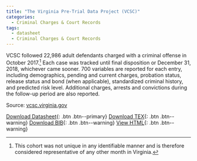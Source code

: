 ```yaml
---
title: "The Virginia Pre-Trial Data Project (VCSC)"
categories:
  - Criminal Charges & Court Records
tags:
  - datasheet
  - Criminal Charges & Court Records
---
```


VCSC followed 22,986 adult defendants charged with a criminal offense in October 2017.[^1] Each case was tracked until final disposition or December 31, 2018, whichever came sooner. 700 variables are reported for each entry, including demographics, pending and current charges, probation status, release status and bond (when applicable), standardized criminal history, and predicted risk level. Additional charges, arrests and convictions during the follow-up period are also reported.

Source: [vcsc.virginia.gov](http://www.vcsc.virginia.gov/pretrialdataproject.html)

[Download Datasheet](/assets/Datasheets/Virginia.pdf){: .btn .btn--primary}
[Download TEX](/assets/Datasheets_Source/Virginia_Pre_Trial_Data_Project_Datasheet.tex){: .btn .btn--warning}
[Download BIB](/assets/Datasheets_Source/Virginia_Pre_Trial_Data_Project_Datasheet.bib){: .btn .btn--warning}
[View HTML](/assets/Datasheets_Html/Virginia_Pre_Trial_Data_Project_Datasheet.tex.html){: .btn .btn--warning}


[^1]: This cohort was not unique in any identifiable manner and is therefore considered representative of any other month in Virginia.
